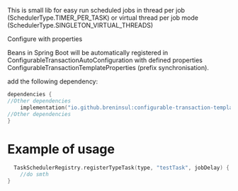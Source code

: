 This is small lib for easy run scheduled jobs in thread per job (SchedulerType.TIMER_PER_TASK) or virtual thread per job mode (SchedulerType.SINGLETON_VIRTUAL_THREADS)

Configure with properties

Beans in Spring Boot will be automatically registered in ConfigurableTransactionAutoConfiguration with defined properties ConfigurableTransactionTemplateProperties (prefix synchronisation).

add the following dependency:

````kotlin
dependencies {
//Other dependencies
    implementation("io.github.breninsul:configurable-transaction-template-starter:${version}")
//Other dependencies
}

````
# Example of usage

````kotlin
  TaskSchedulerRegistry.registerTypeTask(type, "testTask", jobDelay) {
    //do smth
}
````

